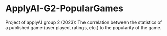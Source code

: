 # ApplyAI-G2-PopularGames
Project of applyAI group 2 (2023): The correlation between the statistics of a published game (user played, ratings, etc.) to the popularity of the game.
